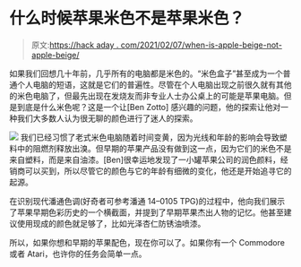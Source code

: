 # 什么时候苹果米色不是苹果米色？

> 原文:[https://hack aday . com/2021/02/07/when-is-apple-beige-not-apple-beige/](https://hackaday.com/2021/02/07/when-is-apple-beige-not-apple-beige/)

如果我们回想几十年前，几乎所有的电脑都是米色的。“米色盒子”甚至成为一个普通个人电脑的短语，这就是它们的普遍性。尽管在个人电脑出现之前很久就有其他的米色电脑了，但最先出现在发烧友而非专业人士办公桌上的可能是苹果电脑。但是到底是什么米色呢？这是一个让[Ben Zotto] 感兴趣的问题，他的探索让他对一种我们大多数人认为很无聊的颜色进行了迷人的探索。

[![](../Images/277deb1d90663a498e66b5a2fdee62d6.png)](https://hackaday.com/wp-content/uploads/2021/01/apple-beige-color-matching.png) 我们已经习惯了老式米色电脑随着时间变黄，因为光线和年龄的影响会导致塑料中的阻燃剂释放出溴。但早期的苹果产品没有做到这一点，因为它们的米色不是来自塑料，而是来自油漆。[Ben]很幸运地发现了一小罐苹果公司的润色颜料，经销商可以买到，所以尽管它的颜色与它的年龄有细微的变化，他还是开始追寻它的起源。

在识别现代潘通色调(好奇者可参考潘通 14–0105 TPG)的过程中，他向我们展示了苹果早期色彩历史的一个横截面，并提到了早期苹果杰出人物的记忆。他甚至建议使用现成的颜色就足够了，比如光泽杏仁防锈油喷漆。

所以，如果你想和早期的苹果配色，现在你可以了。如果你有一个 Commodore 或者 Atari，也许你的任务会简单一点。